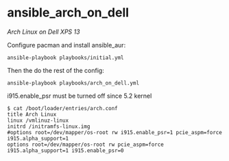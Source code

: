 # ansible_arch_on_dell
*Arch Linux on Dell XPS 13*

Configure pacman and install ansible_aur:
```
ansible-playbook playbooks/initial.yml
```
Then the do the rest of the config:
```
ansible-playbook playbooks/arch_on_dell.yml
```
i915.enable_psr must be turned off since 5.2 kernel
```
$ cat /boot/loader/entries/arch.conf
title Arch Linux
linux /vmlinuz-linux
initrd /initramfs-linux.img
#options root=/dev/mapper/os-root rw i915.enable_psr=1 pcie_aspm=force i915.alpha_support=1
options root=/dev/mapper/os-root rw pcie_aspm=force i915.alpha_support=1 i915.enable_psr=0
```